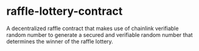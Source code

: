# raffle-lottery-contract
A decentralized raffle contract that makes use of chainlink verifiable random number to generate a secured and verifiable random number that determines the winner of the raffle lottery.
